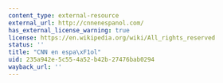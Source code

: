 ```yaml
---
content_type: external-resource
external_url: http://cnnenespanol.com/
has_external_license_warning: true
license: https://en.wikipedia.org/wiki/All_rights_reserved
status: ''
title: "CNN en espa\xF1ol"
uid: 235a942e-5c55-4a52-b42b-27476bab0294
wayback_url: ''
---
```

